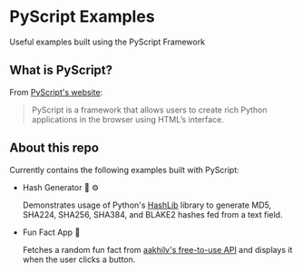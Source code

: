 # PyScript Examples

Useful examples built using the PyScript Framework

## What is PyScript?

From [PyScript's website](https://pyscript.net/):

> PyScript is a framework that allows users to create rich Python applications in the browser using HTML’s interface.

## About this repo

Currently contains the following examples built with PyScript:

- Hash Generator :closed_lock_with_key: :gear:

  Demonstrates usage of Python's [HashLib](https://docs.python.org/3/library/hashlib.html) library to generate MD5, SHA224, SHA256, SHA384, and BLAKE2 hashes fed from a text field.

- Fun Fact App :triangular_ruler:

  Fetches a random fun fact from [aakhilv's free-to-use API](https://api.aakhilv.me/) and displays it when the user clicks a button.
